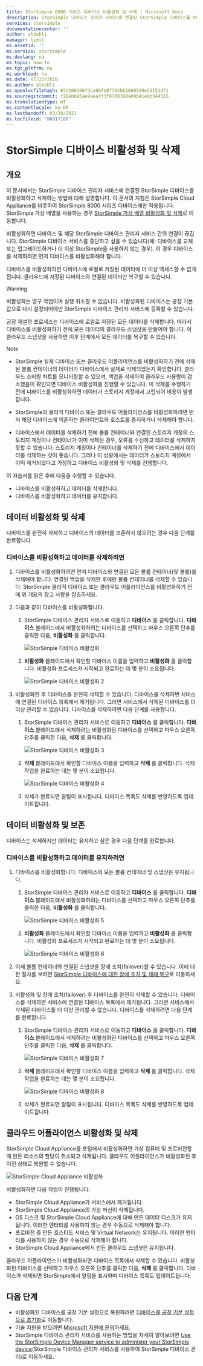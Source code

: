 ```yaml
---
title: StorSimple 8000 시리즈 디바이스 비활성화 및 삭제 | Microsoft Docs
description: StorSimple 디바이스 관리자 서비스에 연결된 StorSimple 디바이스를 비활성화하고 삭제하는 방법에 대해 설명합니다.
services: storsimple
documentationcenter: ''
author: alkohli
manager: timlt
ms.assetid: ''
ms.service: storsimple
ms.devlang: na
ms.topic: how-to
ms.tgt_pltfrm: na
ms.workload: na
ms.date: 07/23/2018
ms.author: alkohli
ms.openlocfilehash: 07d108306fdca9bfe8f793b61660550e43151d71
ms.sourcegitcommit: f28ebb95ae9aaaff3f87d8388a09b41e0b3445b5
ms.translationtype: HT
ms.contentlocale: ko-KR
ms.lasthandoff: 03/29/2021
ms.locfileid: "96017188"
---
```

# <a name="deactivate-and-delete-a-storsimple-device"></a>StorSimple 디바이스 비활성화 및 삭제

## <a name="overview"></a>개요

이 문서에서는 StorSimple 디바이스 관리자 서비스에 연결된 StorSimple 디바이스를 비활성화하고 삭제하는 방법에 대해 설명합니다. 이 문서의 지침은 StorSimple Cloud Appliance를 비롯하여 StorSimple 8000 시리즈 디바이스에만 적용됩니다. StorSimple 가상 배열을 사용하는 경우 [StorSimple 가상 배열 비활성화 및 삭제](storsimple-virtual-array-deactivate-and-delete-device.md)로 이동합니다.

비활성화하면 디바이스 및 해당 StorSimple 디바이스 관리자 서비스 간의 연결이 끊깁니다. StorSimple 디바이스 서비스를 중단하고 싶을 수 있습니다(예: 디바이스를 교체 또는 업그레이드하거나 더 이상 StorSimple을 사용하지 않는 경우). 이 경우 디바이스를 삭제하려면 먼저 디바이스를 비활성화해야 합니다.

디바이스를 비활성화하면 디바이스에 로컬로 저장된 데이터에 더 이상 액세스할 수 없게 됩니다. 클라우드에 저장된 디바이스와 연결된 데이터만 복구할 수 있습니다.

> [!WARNING]
> 비활성화는 영구 작업이며 실행 취소할 수 없습니다. 비활성화된 디바이스는 공장 기본값으로 다시 설정되어야만 StorSimple 디바이스 관리자 서비스에 등록할 수 있습니다.
>
> 공장 재설정 프로세스는 디바이스에 로컬로 저장된 모든 데이터를 삭제합니다. 따라서 디바이스를 비활성화하기 전에 모든 데이터의 클라우드 스냅샷을 만들어야 합니다. 이 클라우드 스냅샷을 사용하면 이후 단계에서 모든 데이터를 복구할 수 있습니다.

> [!NOTE]
>
> - StorSimple 실제 디바이스 또는 클라우드 어플라이언스를 비활성화하기 전에 삭제된 볼륨 컨테이너의 데이터가 디바이스에서 실제로 삭제되었는지 확인합니다. 클라우드 소비량 차트를 모니터링할 수 있으며, 백업을 삭제하여 클라우드 사용량이 감소했음이 확인되면 디바이스 비활성화를 진행할 수 있습니다. 이 삭제를 수행하기 전에 디바이스를 비활성화하면 데이터가 스토리지 계정에서 고립되어 비용이 발생합니다.
>
> - StorSimple의 물리적 디바이스 또는 클라우드 어플라이언스를 비활성화하려면 먼저 해당 디바이스에 의존하는 클라이언트와 호스트를 중지하거나 삭제해야 합니다.
>
> - 디바이스에서 데이터를 삭제하기 전에 볼륨 컨테이너와 연결된 스토리지 계정의 스토리지 계정이나 컨테이너가 이미 삭제된 경우, 오류를 수신하고 데이터를 삭제하지 못할 수 있습니다. 스토리지 계정이나 컨테이너를 삭제하기 전에 디바이스에서 데이터를 삭제하는 것이 좋습니다. 그러나 이 상황에서는 데이터가 스토리지 계정에서 이미 제거되었다고 가정하고 디바이스 비활성화 및 삭제를 진행합니다.

이 자습서를 읽은 후에 다음을 수행할 수 있습니다.

- 디바이스를 비활성화하고 데이터를 삭제합니다.
- 디바이스를 비활성화하고 데이터를 유지합니다.

## <a name="deactivate-and-delete-data"></a>데이터 비활성화 및 삭제

디바이스를 완전히 삭제하고 디바이스의 데이터를 보존하지 않으려는 경우 다음 단계를 완료합니다.

### <a name="to-deactivate-the-device-and-delete-the-data"></a>디바이스를 비활성화하고 데이터를 삭제하려면

1. 디바이스를 비활성화하려면 먼저 디바이스와 연결된 모든 볼륨 컨테이너(및 볼륨)를 삭제해야 합니다. 연결된 백업을 삭제한 후에만 볼륨 컨테이너를 삭제할 수 있습니다. StorSimple 물리적 디바이스 또는 클라우드 어플라이언스를 비활성화하기 전에 위 개요의 참고 사항을 참조하세요.

2. 다음과 같이 디바이스를 비활성화합니다.

   1. StorSimple 디바이스 관리자 서비스로 이동하고 **디바이스** 를 클릭합니다. **디바이스** 블레이드에서 비활성화하려는 디바이스를 선택하고 마우스 오른쪽 단추를 클릭한 다음, **비활성화** 를 클릭합니다.

        ![StorSimple 디바이스 비활성화](./media/storsimple-8000-deactivate-and-delete-device/deactivate1.png)
   2. **비활성화** 블레이드에서 확인할 디바이스 이름을 입력하고 **비활성화** 를 클릭합니다. 비활성화 프로세스가 시작되고 완료하는 데 몇 분이 소요됩니다.

        ![StorSimple 디바이스 비활성화 2](./media/storsimple-8000-deactivate-and-delete-device/deactivate2.png)

3. 비활성화한 후 디바이스를 완전히 삭제할 수 있습니다. 디바이스를 삭제하면 서비스에 연결된 디바이스 목록에서 제거됩니다. 그러면 서비스에서 삭제된 디바이스를 더 이상 관리할 수 없습니다. 디바이스를 삭제하려면 다음 단계를 사용합니다.
   
   1. StorSimple 디바이스 관리자 서비스로 이동하고 **디바이스** 를 클릭합니다. **디바이스** 블레이드에서 삭제하려는 비활성화된 디바이스를 선택하고 마우스 오른쪽 단추를 클릭한 다음, **삭제** 를 클릭합니다.

        ![StorSimple 디바이스 비활성화 3](./media/storsimple-8000-deactivate-and-delete-device/deactivate5.png)
   2. **삭제** 블레이드에서 확인할 디바이스 이름을 입력하고 **삭제** 를 클릭합니다. 삭제 작업을 완료하는 데는 몇 분이 소요됩니다.

        ![StorSimple 디바이스 비활성화 4](./media/storsimple-8000-deactivate-and-delete-device/deactivate6.png)
   3. 삭제가 완료되면 알림이 표시됩니다. 디바이스 목록도 삭제를 반영하도록 업데이트됩니다.

## <a name="deactivate-and-retain-data"></a>데이터 비활성화 및 보존

디바이스는 삭제하지만 데이터는 유지하고 싶은 경우 다음 단계를 완료합니다.

### <a name="to-deactivate-a-device-and-retain-the-data"></a>디바이스를 비활성화하고 데이터를 유지하려면

1. 디바이스를 비활성화합니다. 디바이스의 모든 볼륨 컨테이너 및 스냅샷은 유지됩니다.
   
   1. StorSimple 디바이스 관리자 서비스로 이동하고 **디바이스** 를 클릭합니다. **디바이스** 블레이드에서 비활성화하려는 디바이스를 선택하고 마우스 오른쪽 단추를 클릭한 다음, **비활성화** 를 클릭합니다.

         ![StorSimple 디바이스 비활성화 5](./media/storsimple-8000-deactivate-and-delete-device/deactivate1.png)
   2. **비활성화** 블레이드에서 확인할 디바이스 이름을 입력하고 **비활성화** 를 클릭합니다. 비활성화 프로세스가 시작되고 완료하는 데 몇 분이 소요됩니다.

         ![StorSimple 디바이스 비활성화 6](./media/storsimple-8000-deactivate-and-delete-device/deactivate2.png)
2. 이제 볼륨 컨테이너와 연결된 스냅샷을 장애 조치(failover)할 수 있습니다. 이에 대한 절차를 보려면 [StorSimple 디바이스에 대한 장애 조치 및 재해 복구](storsimple-8000-device-failover-disaster-recovery.md)로 이동하세요.
3. 비활성화 및 장애 조치(failover) 후 디바이스를 완전히 삭제할 수 있습니다. 디바이스를 삭제하면 서비스에 연결된 디바이스 목록에서 제거됩니다. 그러면 서비스에서 삭제된 디바이스를 더 이상 관리할 수 없습니다. 디바이스를 삭제하려면 다음 단계를 완료합니다.
   
   1. StorSimple 디바이스 관리자 서비스로 이동하고 **디바이스** 를 클릭합니다. **디바이스** 블레이드에서 삭제하려는 비활성화된 디바이스를 선택하고 마우스 오른쪽 단추를 클릭한 다음, **삭제** 를 클릭합니다.

       ![StorSimple 디바이스 비활성화 7](./media/storsimple-8000-deactivate-and-delete-device/deactivate5.png)
   2. **삭제** 블레이드에서 확인할 디바이스 이름을 입력하고 **삭제** 를 클릭합니다. 삭제 작업을 완료하는 데는 몇 분이 소요됩니다.

       ![StorSimple 디바이스 비활성화 8](./media/storsimple-8000-deactivate-and-delete-device/deactivate6.png)
   3. 삭제가 완료되면 알림이 표시됩니다. 디바이스 목록도 삭제를 반영하도록 업데이트됩니다.

## <a name="deactivate-and-delete-a-cloud-appliance"></a>클라우드 어플라이언스 비활성화 및 삭제

StorSimple Cloud Appliance를 포털에서 비활성화하면 가상 컴퓨터 및 프로비전할 때 만든 리소스의 할당이 취소되고 삭제됩니다. 클라우드 어플라이언스가 비활성화된 후 이전 상태로 복원할 수 없습니다.

![StorSimple Cloud Appliance 비활성화](./media/storsimple-8000-deactivate-and-delete-device/deactivate7.png)

비활성화하면 다음 작업이 진행됩니다.

* StorSimple Cloud Appliance가 서비스에서 제거됩니다.
* StorSimple Cloud Appliance의 가상 머신이 삭제됩니다.
* OS 디스크 및 StorSimple Cloud Appliance에 대해 만든 데이터 디스크가 유지됩니다. 이러한 엔터티를 사용하지 않는 경우 수동으로 삭제해야 합니다.
* 프로비전 중 만든 호스티드 서비스 및 Virtual Network는 유지됩니다. 이러한 엔터티를 사용하지 않는 경우 수동으로 삭제해야 합니다.
* StorSimple Cloud Appliance에서 만든 클라우드 스냅샷은 유지됩니다.

클라우드 어플라이언스가 비활성화되면 디바이스 목록에서 삭제할 수 있습니다. 비활성화된 디바이스를 선택하고 마우스 오른쪽 단추를 클릭한 다음, **삭제** 를 클릭합니다. 디바이스가 삭제되면 StorSimple에서 알림을 표시하며 디바이스 목록도 업데이트됩니다.

## <a name="next-steps"></a>다음 단계

* 비활성화된 디바이스를 공장 기본 설정으로 복원하려면 [디바이스를 공장 기본 설정으로 초기화](storsimple-8000-manage-device-controller.md#reset-the-device-to-factory-default-settings)로 이동합니다.
* 기술 지원을 받으려면 [Microsoft 지원에 문의](storsimple-8000-contact-microsoft-support.md)하세요.
* StorSimple 디바이스 관리자 서비스를 사용하는 방법을 자세히 알아보려면 [Use the StorSimple Device Manager service to administer your StorSimple device](storsimple-8000-manager-service-administration.md)(StorSimple 디바이스 관리자 서비스를 사용하여 StorSimple 디바이스 관리)로 이동하세요.

